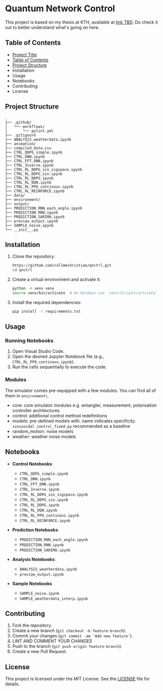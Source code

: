 # Quantum Network Control



This project is based on my thesis at KTH, available at [link TBD](/). Do check it out to better understand what's going on here.

## Table of Contents

- [Project Title](#project-title)
- [Table of Contents](#table-of-contents)
- [Project Structure](#project-structure)
- Installation
- Usage
- Notebooks
- Contributing
- License

## Project Structure

```
.
├── .github/
│   └── workflows/
│       └── pylint.yml
├── .gitignore
├── ANALYSIS_weatherdata.ipynb
├── animation/
├── compiled_data.csv
├── CTRL_DDPG_simple.ipynb
├── CTRL_DNN.ipynb
├── CTRL_FFT_DNN.ipynb
├── CTRL_Inverse.ipynb
├── CTRL_RL_DDPG_sin_sigspace.ipynb
├── CTRL_RL_DDPG_sin.ipynb
├── CTRL_RL_DDPG.ipynb
├── CTRL_RL_DQN.ipynb
├── CTRL_RL_PPO_continous.ipynb
├── CTRL_RL_REINFORCE.ipynb
├── data/
├── environment/
├── output/
├── PREDICTION_RNN_each_angle.ipynb
├── PREDICTION_RNN.ipynb
├── PREDICTION_SARIMA.ipynb
├── preview_output.ipynb
├── SAMPLE_noise.ipynb
└── __init__.py
```

## Installation

1. Clone the repository:
    ```sh
    https://github.com/callmechristian/qnctrl.git
    cd qnctrl
    ```

2. Create a virtual environment and activate it:
    ```sh
    python -m venv venv
    source venv/bin/activate  # On Windows use `venv\Scripts\activate`
    ```

3. Install the required dependencies:
    ```sh
    pip install -r requirements.txt
    ```

## Usage

### Running Notebooks

1. Open Visual Studio Code.
2. Open the desired Jupyter Notebook file (e.g., `CTRL_RL_PPO_continous.ipynb`).
3. Run the cells sequentially to execute the code.

### Modules

The simulator comes pre-equipped with a few modules. You can find all of them in `environment\`.
- core: core simulator modules e.g. entangler, measurement, polarisation controller architectures
- control: additional control method redefinitions
- models: pre-defined models with. name indicates specificity. `sinusoidal_control_fixed.py` recommended as a baseline
- random_motion: noise models
- weather: weather noise models

## Notebooks

- **Control Notebooks**:
  - `CTRL_DDPG_simple.ipynb`
  - `CTRL_DNN.ipynb`
  - `CTRL_FFT_DNN.ipynb`
  - `CTRL_Inverse.ipynb`
  - `CTRL_RL_DDPG_sin_sigspace.ipynb`
  - `CTRL_RL_DDPG_sin.ipynb`
  - `CTRL_RL_DDPG.ipynb`
  - `CTRL_RL_DQN.ipynb`
  - `CTRL_RL_PPO_continous.ipynb`
  - `CTRL_RL_REINFORCE.ipynb`

- **Prediction Notebooks**:
  - `PREDICTION_RNN_each_angle.ipynb`
  - `PREDICTION_RNN.ipynb`
  - `PREDICTION_SARIMA.ipynb`

- **Analysis Notebooks**:
  - `ANALYSIS_weatherdata.ipynb`
  - `preview_output.ipynb`

- **Sample Notebooks**
  - `SAMPLE_noise.ipynb`
  - `SAMPLE_weatherdata_interp.ipynb`

## Contributing

1. Fork the repository.
2. Create a new branch (`git checkout -b feature-branch`).
3. Commit your changes (`git commit -am 'Add new feature'`).
4. LINT AND COMMENT YOUR CHANGES
4. Push to the branch (`git push origin feature-branch`).
5. Create a new Pull Request.

## License

This project is licensed under the MIT License. See the [LICENSE](LICENSE) file for details.